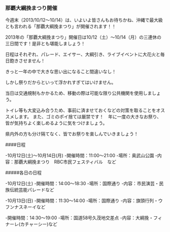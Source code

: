 ### 那覇大綱挽まつり開催

今週末（2013/10/12〜10/14）は、いよいよ皆さんもお待ちかね、沖縄で最大級とも言われる「那覇大綱挽まつり」が開催されます！！

2013年の「那覇大綱挽まつり」開催日は10/12（土）～10/14（月）の三連休の三日間です！是非とも堪能しましょう！

日程はそれぞれ、パレード、エイサー、大綱引き、ライブイベントに大花火と毎日飽きさせません！

きっと一年の中で大きな思い出になること間違いなし！

しかし祭りだからといって浮かれすぎてはいけません。

当日は交通規制もかかるため、移動の際は可能な限り公共機関を使用しましょう。

トイレ等も大変込み合うため、事前に済ませておくなどの対策を取ることをオススメします。
また、ゴミのポイ捨ては厳禁です！　年に一度の大きなお祭り、皆が気持ちよく楽しめるように気をつけましょう。

県内外の方も分け隔てなく、皆でお祭りを楽しんでいきましょう！

####日程

-10月12日(土)～10月14日(月)
-開催時間：11:00～21:00
-場所：奥武山公園
-内容：那覇大綱挽まつり　RBC市民フェスティバル　など

#####各日の日程

-10月12日(土)
-開催時間：14:00～18:30
-場所：国際通り
-内容：市民演芸・民族伝統芸能パレードなど

-10月13日(日)
-開催時間：11:30～14:00
-場所：国際通り
-内容：旗頭行列・ウフンナスネーイなど

-開催時間：14:30～19:00
-場所：国道58号久茂地交差点
-内容：大綱挽・フィナーレ(カチャーシー)など
